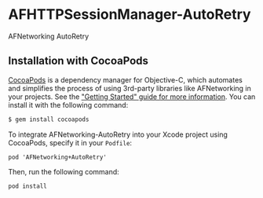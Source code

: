 # AFHTTPSessionManager-AutoRetry
AFNetworking AutoRetry
## Installation with CocoaPods
[CocoaPods](http://cocoapods.org) is a dependency manager for Objective-C, which automates and simplifies the process of using 3rd-party libraries like AFNetworking in your projects. See the ["Getting Started" guide for more information](https://github.com/AFNetworking/AFNetworking/wiki/Getting-Started-with-AFNetworking). You can install it with the following command:

```bash
$ gem install cocoapods
```

To integrate AFNetworking-AutoRetry into your Xcode project using CocoaPods, specify it in your `Podfile`:

    pod 'AFNetworking+AutoRetry'

Then, run the following command:

    pod install
